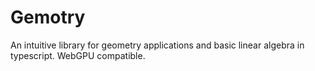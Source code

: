 # Gemotry
An intuitive library for geometry applications and basic linear algebra in typescript. WebGPU compatible.
